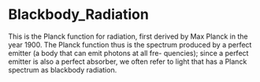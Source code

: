# Blackbody_Radiation
This is the Planck function for radiation, first derived by Max Planck in the year 1900. The Planck function thus is the spectrum produced by a perfect emitter (a body that can emit photons at all fre- quencies); since a perfect emitter is also a perfect absorber, we often refer to light that has a Planck spectrum as blackbody radiation.

